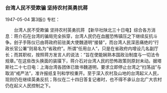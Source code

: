 ### 台湾人民不受欺骗  坚持农村英勇抗蒋

1947-05-04
第3版()
专栏：

　　台湾人民不受欺骗  坚持农村英勇抗蒋
    【新华社陕北三十日电】综合各方消息：蒋介石在台湾的骗局完全拆穿，台湾人民仍在血腥恐怖镇压之下继续反抗斗争。刽子手陈仪已由蒋政府前驻美大使魏道明“接替”，而台湾人民深恶痛绝的“行政长官公署”则易名为“省政府”。所谓“任用台人”，只是在省政府内增设几名副厅长；而其职权，按照蒋方发言人的说法：“旨在使能娴熟本国政治制度与一切法令规章。”在这些改头换面的装璜下，蒋介石对台湾人民的恐怖政策则原封未动。据塔斯社二十七日电：上海台湾各团体已致书魏道明，要求立即停止台湾之“扫荡战”与取消“戒严法”，准许报纸复刊和学校重开。至于深入农村及山地的台湾起义人民，现则仍在继续英勇反抗；陈仪在二十四日答复记者时，也不得不承认台北广大农村仍在起义人民控制之下。
